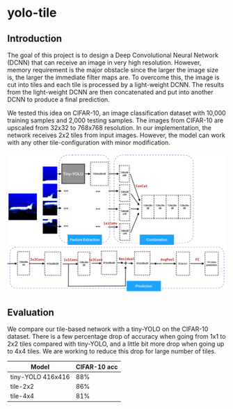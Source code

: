 # yolo-tile
## Introduction
The goal of this project is to design a Deep Convolutional Neural Network (DCNN) that can receive an image in very high resolution. However, memory requirement is the major obstacle since the larger the image size is, the larger the immediate filter maps are. To overcome this, the image is cut into tiles and each tile is processed by a light-weight DCNN. The results from the light-weight DCNN are then concatenated and put into another DCNN to produce a final prediction.

We tested this idea on CIFAR-10, an image classification dataset with 10,000 training samples and 2,000 testing samples. The images from CIFAR-10 are upscaled from 32x32 to 768x768 resolution. In our implementation, the network receives 2x2 tiles from input images. However, the model can work with any other tile-configuration with minor modification.

![yolo-tile achitecture](yolo-tile-achitecture.png)

## Evaluation
We compare our tile-based network with a tiny-YOLO on the CIFAR-10 dataset. There is a few percentage drop of accuracy when going from 1x1 to 2x2 tiles compared with tiny-YOLO, and a little bit more drop when going up to 4x4 tiles. We are working to reduce this drop for large number of tiles.

| Model               | CIFAR-10 acc  |
| ------------------- | ------------- |
| tiny-YOLO 416x416   | 88%           |
| tile-2x2            | 86%           |
| tile-4x4            | 81%           |
